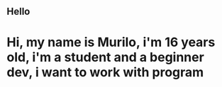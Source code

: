## Hello
# Hi, my name is Murilo, i'm 16 years old, i'm a student and a beginner dev, i want to work with program

